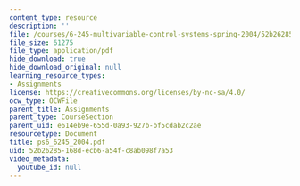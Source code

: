 ```yaml
---
content_type: resource
description: ''
file: /courses/6-245-multivariable-control-systems-spring-2004/52b26285168decb6a54fc8ab098f7a53_ps6_6245_2004.pdf
file_size: 61275
file_type: application/pdf
hide_download: true
hide_download_original: null
learning_resource_types:
- Assignments
license: https://creativecommons.org/licenses/by-nc-sa/4.0/
ocw_type: OCWFile
parent_title: Assignments
parent_type: CourseSection
parent_uid: e614eb9e-655d-0a93-927b-bf5cdab2c2ae
resourcetype: Document
title: ps6_6245_2004.pdf
uid: 52b26285-168d-ecb6-a54f-c8ab098f7a53
video_metadata:
  youtube_id: null
---
```

